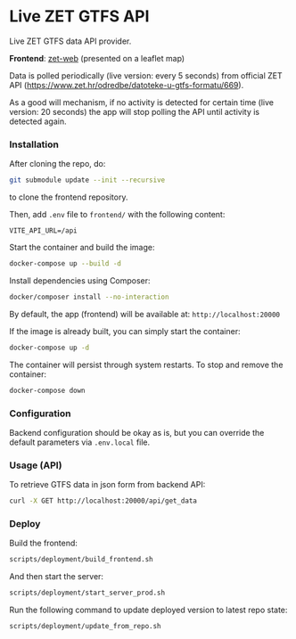 # Live ZET GTFS API

Live ZET GTFS data API provider.

**Frontend**: [zet-web](https://github.com/MatijaNovosel/zet-web) (presented on a leaflet map)

Data is polled periodically (live version: every 5 seconds) from official ZET API (https://www.zet.hr/odredbe/datoteke-u-gtfs-formatu/669).

As a good will mechanism, if no activity is detected for certain time (live version: 20 seconds) the app will stop polling the API until activity is detected again.

### Installation

After cloning the repo, do:

```bash
git submodule update --init --recursive
```
to clone the frontend repository.

Then, add `.env` file to `frontend/` with the following content:

```env
VITE_API_URL=/api
```

Start the container and build the image:

```bash
docker-compose up --build -d
```

Install dependencies using Composer:

```bash
docker/composer install --no-interaction
```

By default, the app (frontend) will be available at: `http://localhost:20000`

If the image is already built, you can simply start the container:

```bash
docker-compose up -d
```

The container will persist through system restarts.
To stop and remove the container:

```bash
docker-compose down
```

### Configuration

Backend configuration should be okay as is, but you can override the default parameters via `.env.local` file.

### Usage (API)

To retrieve GTFS data in json form from backend API:

```bash
curl -X GET http://localhost:20000/api/get_data
```

### Deploy

Build the frontend:
```bash
scripts/deployment/build_frontend.sh
```

And then start the server:
```bash
scripts/deployment/start_server_prod.sh
```

Run the following command to update deployed version to latest repo state:
```bash
scripts/deployment/update_from_repo.sh
```